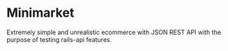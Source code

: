 # Minimarket

Extremely simple and unrealistic ecommerce with JSON REST API with the purpose of testing rails-api features.
